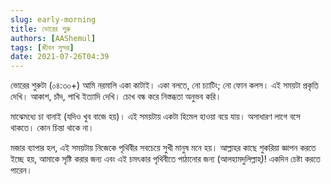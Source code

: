 ```yaml
---
slug: early-morning
title: ভোরের শুরু
authors: [AAShemul]
tags: [জীবন সুন্দর]
date: 2021-07-26T04:39
---
```


<head>
    <link rel="apple-touch-icon" sizes="57x57" href="/icon/apple-icon-57x57.png" />
    <link rel="apple-touch-icon" sizes="60x60" href="/icon/apple-icon-60x60.png" />
    <link rel="apple-touch-icon" sizes="72x72" href="/icon/apple-icon-72x72.png" />
    <link rel="apple-touch-icon" sizes="76x76" href="/icon/apple-icon-76x76.png" />
    <link rel="apple-touch-icon" sizes="114x114" href="/icon/apple-icon-114x114.png" />
    <link rel="apple-touch-icon" sizes="120x120" href="/icon/apple-icon-120x120.png" />
    <link rel="apple-touch-icon" sizes="144x144" href="/icon/apple-icon-144x144.png" />
    <link rel="apple-touch-icon" sizes="152x152" href="/icon/apple-icon-152x152.png" />
    <link rel="apple-touch-icon" sizes="180x180" href="/icon/apple-icon-180x180.png" />
    <link rel="icon" type="image/png" sizes="192x192"  href="/icon/android-icon-192x192.png" />
    <link rel="icon" type="image/png" sizes="32x32" href="/icon/favicon-32x32.png" />
    <link rel="icon" type="image/png" sizes="96x96" href="/icon/favicon-96x96.png" />
    <link rel="icon" type="image/png" sizes="16x16" href="/icon/favicon-16x16.png" />
    <link rel="manifest" href="/manifest.json" />
    <meta name="msapplication-TileColor" content="#ffffff" />
    <meta name="msapplication-TileImage" content="/icon/ms-icon-144x144.png" />
</head>

ভোরের শুরুটা (০৪:৩০+) আমি নরমালি একা কাটাই। একা বলতে, নো চ্যাটিং; নো ফোন কলস। এই সময়টা প্রকৃতি দেখি। আকাশ, চাঁদ, পাখি ইত্যাদি দেখি। চোখ বন্ধ করে নিস্তব্ধতা অনুভব করি।
<!--truncate-->

মাঝেমধ্যে চা বানাই (যদিও খুব বাজে হয়)। এই সময়টায় একটা হিমেল হাওয়া বয়ে যায়। অসাধারণ লাগে বসে থাকতে। কোন চিন্তা থাকে না।

মজার ব্যাপার হল, এই সময়টায় নিজেকে পৃথিবীর সবচেয়ে সুখী মানুষ মনে হয়। আল্লাহর কাছে শুকরিয়া জ্ঞাপন করতে ইচ্ছে হয়, আমাকে সৃষ্টি করার জন্য এবং এই চমৎকার পৃথিবীতে পাঠানোর জন্য (আলহামদুলিল্লাহ্)! একদিন চেষ্টা করতে পারেন।